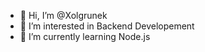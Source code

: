- 👋 Hi, I’m @Xolgrunek
- 👀 I’m interested in Backend Developement
- 🌱 I’m currently learning Node.js

<!---
Xolgrunek/Xolgrunek is a ✨ special ✨ repository because its `README.md` (this file) appears on your GitHub profile.
You can click the Preview link to take a look at your changes.
--->
